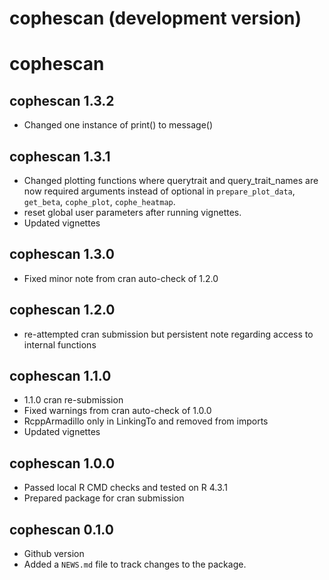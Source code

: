 # cophescan (development version)

# cophescan

## cophescan 1.3.2

-   Changed one instance of print() to message()

## cophescan 1.3.1

-   Changed plotting functions where querytrait and query_trait_names are now required arguments instead of optional in `prepare_plot_data`, `get_beta`, `cophe_plot`, `cophe_heatmap`.
-   reset global user parameters after running vignettes.
-   Updated vignettes

## cophescan 1.3.0

-   Fixed minor note from cran auto-check of 1.2.0

## cophescan 1.2.0

-   re-attempted cran submission but persistent note regarding access to internal functions

## cophescan 1.1.0

-   1.1.0 cran re-submission
-   Fixed warnings from cran auto-check of 1.0.0
-   RcppArmadillo only in LinkingTo and removed from imports
-   Updated vignettes

## cophescan 1.0.0

-   Passed local R CMD checks and tested on R 4.3.1
-   Prepared package for cran submission

## cophescan 0.1.0

-   Github version
-   Added a `NEWS.md` file to track changes to the package.

